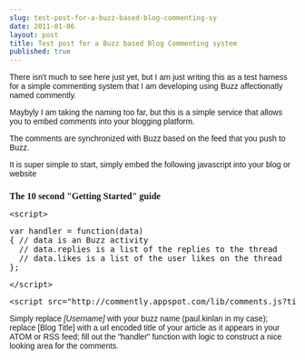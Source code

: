 ```yaml
---
slug: test-post-for-a-buzz-based-blog-commenting-sy
date: 2011-01-06
layout: post
title: Test post for a Buzz based Blog Commenting system
published: true
---
```

<p><span style="font-family: arial, helvetica, sans-serif;">There isn't much to see here just yet, but I am just writing this as a test harness for a simple commenting system that I am developing using Buzz affectionatly named commently.</span></p>
<p />
<div><span style="font-family: arial, helvetica, sans-serif;">Maybyly I am taking the naming too far, but this is a simple service that allows you to embed comments into your blogging platform.</span></div>
<div>
<p><span style="font-family: arial, helvetica, sans-serif;">The comments are synchronized with Buzz based on the feed that you push to Buzz.</span></p>
<p><span style="font-family: arial, helvetica, sans-serif;">It is super simple to start, simply embed the following javascript into your blog or website</span></p>
<h2 style="font-family: Times; font-size: medium;">The 10 second "Getting Started" guide</h2>
<span style="font-family: Times; font-size: medium;">
</span><div class="CodeRay">
  <div class="code"><pre>&lt;script&gt; </pre></div>
</div>

<div class="CodeRay">
  <div class="code"><pre>var handler = function(data) 
{ // data is an Buzz activity 
  // data.replies is a list of the replies to the thread 
  // data.likes is a list of the user likes on the thread 
}; </pre></div>
</div>

<div class="CodeRay">
  <div class="code"><pre>&lt;/script&gt;</pre></div>
</div>

<div class="CodeRay">
  <div class="code"><pre>&lt;script src=&quot;http://commently.appspot.com/lib/comments.js?title=[Blog Title]&amp;username=[Username]&amp;callback=handler&quot;&gt;&lt;/script&gt;</pre></div>
</div>


<p><span style="font-family: arial, helvetica, sans-serif;">Simply replace&nbsp;<em>[Username]</em>&nbsp;with your buzz name (paul.kinlan in my case); replace [Blog Title] with a url encoded title of your article as it appears in your ATOM or RSS feed; fill out the "handler" function with logic to construct a nice looking area for the comments.</span></p>
</div>

